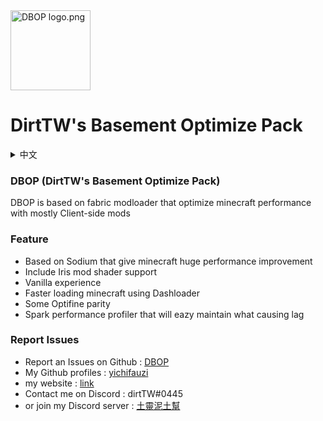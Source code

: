 <img src="https://github.com/yichifauzi/DBOP/blob/main/DBOP%20logo.png?raw=true" alt="DBOP logo.png" width="128">

# DirtTW's Basement Optimize Pack
 <details>
    <summary>中文</summary>

 ## DBOP (DirtTW's Basement Optimize Pack) (土靈的地下室優化包)

 ### DBOP是一個基於 fabric模組平台的一個優化包 大部分模組都是客戶端的 並且能夠優化Minecraft麥塊

 ### 特點
  - 基於 Sodium 模組 能夠帶來麥塊巨大優化
  - 包含 Iris 光影模組
  - 原汁原味 無任何修改原版機制
  - 使用 Dashloader 來讓Minecraft麥塊載入速度更快
  - 一些Optifine 小特性同步
  - Spark 模組 方便檢查什麼東西造成卡頓

 ### 回報問題
  - 在github上回報問題 : [DBOP
    ](https://github.com/yichifauzi/DBOP)
  - 我的github個人頁面 : [yichifauzi](https://github.com/yichifauzi)
  - 我的網站 : [link](https://yichifauzi.github.io/modpackinstalltutorial/)
  - 在Discord 上聯繫我 : dirtTW#0445
  - 或者加入我的Disocord群 : [土靈泥土幫](https://discord.gg/eS6ZgXcfAV)
</details>


### DBOP (DirtTW's Basement Optimize Pack)
DBOP is based on fabric modloader that optimize minecraft performance with mostly Client-side mods

### Feature
 - Based on Sodium that give minecraft huge performance improvement
 - Include Iris mod shader support 
 - Vanilla experience
 - Faster loading minecraft using Dashloader
 - Some Optifine parity
 - Spark performance profiler that will eazy maintain what causing lag


### Report Issues
 - Report an Issues on Github : [DBOP
](https://github.com/yichifauzi/DBOP)
 - My Github profiles : [yichifauzi](https://github.com/yichifauzi)
 - my website : [link](https://yichifauzi.github.io/modpackinstalltutorial/)
 - Contact me on Discord : dirtTW#0445
 - or join my Discord server : [土靈泥土幫](https://discord.gg/eS6ZgXcfAV)

